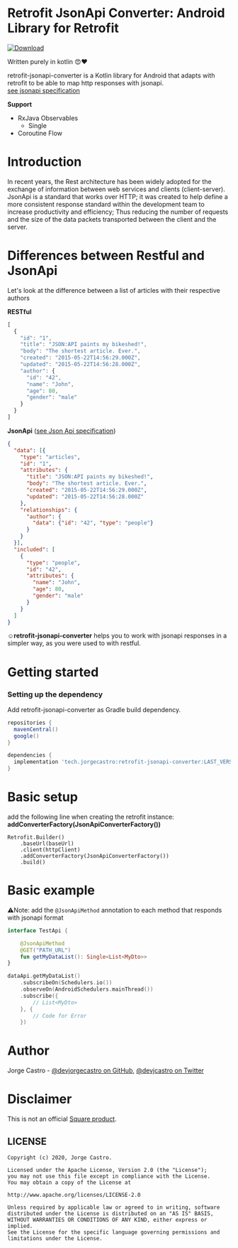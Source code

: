 # Retrofit JsonApi Converter: Android Library for Retrofit

[ ![Download](https://api.bintray.com/packages/devjorgecastro/RetrofitJsonApiConverter/tech.jorgecastro.retrofit-jsonapi-converter/images/download.svg?version=1.0.0-alpha1) ](https://bintray.com/devjorgecastro/RetrofitJsonApiConverter/tech.jorgecastro.retrofit-jsonapi-converter/1.0.0-alpha1/link)

Written purely in kotlin :heart_eyes::heart:

retrofit-jsonapi-converter is a Kotlin library for Android that adapts with retrofit to be able to map http responses with jsonapi.  
[see jsonapi specification](https://jsonapi.org/)

__Support__
+ RxJava Observables
  - Single
+ Coroutine Flow

# Introduction
In recent years, the Rest architecture has been widely adopted for the exchange of information between web services and clients (client-server). JsonApi is a standard that works over HTTP; it was created to help define a more consistent response standard within the development team to increase productivity and efficiency; Thus reducing the number of requests and the size of the data packets transported between the client and the server.

# Differences between Restful and JsonApi
Let's look at the difference between a list of articles with their respective authors

__RESTful__
```js
[
  {
    "id": "1",
    "title": "JSON:API paints my bikeshed!",
    "body": "The shortest article. Ever.",
    "created": "2015-05-22T14:56:29.000Z",
    "updated": "2015-05-22T14:56:28.000Z",
    "author": {
      "id": "42",
      "name": "John",
      "age": 80,
      "gender": "male"
    }
  }
]
```

__JsonApi__ ([see Json Api specification](https://jsonapi.org/))
```json
{
  "data": [{
    "type": "articles",
    "id": "1",
    "attributes": {
      "title": "JSON:API paints my bikeshed!",
      "body": "The shortest article. Ever.",
      "created": "2015-05-22T14:56:29.000Z",
      "updated": "2015-05-22T14:56:28.000Z"
    },
    "relationships": {
      "author": {
        "data": {"id": "42", "type": "people"}
      }
    }
  }],
  "included": [
    {
      "type": "people",
      "id": "42",
      "attributes": {
        "name": "John",
        "age": 80,
        "gender": "male"
      }
    }
  ]
}
```

:relaxed:**retrofit-jsonapi-converter** helps you to work with jsonapi responses in a simpler way, as you were used to with restful.

# Getting started
### Setting up the dependency
Add retrofit-jsonapi-converter as Gradle build dependency.
```gradle
repositories {
  mavenCentral()
  google()
}

dependencies {
  implementation 'tech.jorgecastro:retrofit-jsonapi-converter:LAST_VERSION'
}
```

# Basic setup
add the following line when creating the retrofit instance:
**addConverterFactory(JsonApiConverterFactory())**
```
Retrofit.Builder()
    .baseUrl(baseUrl)
    .client(httpClient)
    .addConverterFactory(JsonApiConverterFactory())
    .build()
```

# Basic example
:warning:Note: add the `@JsonApiMethod` annotation to each method that responds with jsonapi format
```kotlin
interface TestApi {

    @JsonApiMethod
    @GET("PATH_URL")
    fun getMyDataList(): Single<List<MyDto>>
}
```

```kotlin
dataApi.getMyDataList()
    .subscribeOn(Schedulers.io())
    .observeOn(AndroidSchedulers.mainThread())
    .subscribe({
        // List<MyDto>
    }, {
        // Code for Error
    })
```

# Author
Jorge Castro - [@devjorgecastro on GitHub](https://github.com/devjorgecastro), [@devjcastro on Twitter](https://twitter.com/devjcastro)

# Disclaimer
This is not an official [Square product](https://square.github.io/).

## LICENSE

    Copyright (c) 2020, Jorge Castro.

    Licensed under the Apache License, Version 2.0 (the "License");
    you may not use this file except in compliance with the License.
    You may obtain a copy of the License at

    http://www.apache.org/licenses/LICENSE-2.0

    Unless required by applicable law or agreed to in writing, software
    distributed under the License is distributed on an "AS IS" BASIS,
    WITHOUT WARRANTIES OR CONDITIONS OF ANY KIND, either express or implied.
    See the License for the specific language governing permissions and
    limitations under the License.
